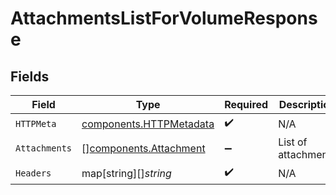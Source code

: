 # AttachmentsListForVolumeResponse


## Fields

| Field                                                              | Type                                                               | Required                                                           | Description                                                        |
| ------------------------------------------------------------------ | ------------------------------------------------------------------ | ------------------------------------------------------------------ | ------------------------------------------------------------------ |
| `HTTPMeta`                                                         | [components.HTTPMetadata](../../models/components/httpmetadata.md) | :heavy_check_mark:                                                 | N/A                                                                |
| `Attachments`                                                      | [][components.Attachment](../../models/components/attachment.md)   | :heavy_minus_sign:                                                 | List of attachments                                                |
| `Headers`                                                          | map[string][]*string*                                              | :heavy_check_mark:                                                 | N/A                                                                |